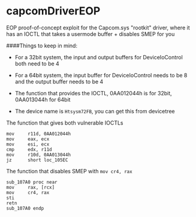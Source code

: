 # capcomDriverEOP

EOP proof-of-concept exploit for the Capcom.sys "rootkit" driver, where it has an IOCTL that takes a usermode buffer + disables SMEP for you

####Things to keep in mind:

- For a 32bit system, the input and output buffers for DeviceIoControl both need to be 4
- For a 64bit system, the input buffer for DeviceIoControl needs to be 8 and the output buffer needs to be 4

- The function that provides the IOCTL, 0AA012044h is for 32bit, 0AA013044h for 64bit
- The device name is `Htsysm72FB`, you can get this from devicetree 

The function that gives both vulnerable IOCTLs

```
mov     r11d, 0AA012044h
mov     eax, ecx
mov     esi, ecx
cmp     edx, r11d
mov     r10d, 0AA013044h
jz      short loc_105EC
```

The function that disables SMEP with `mov cr4, rax`

```
sub_107A0 proc near
mov     rax, [rcx]
mov     cr4, rax
sti
retn
sub_107A0 endp
```

